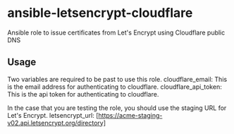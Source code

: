 # ansible-letsencrypt-cloudflare

Ansible role to issue certificates from Let's Encrypt using Cloudflare public DNS

## Usage

Two variables are required to be past to use this role.
cloudflare_email: This is the email address for authenticating to cloudflare.
cloudflare_api_token: This is the api token for authenticating to cloudflare.

In the case that you are testing the role, you should use the staging URL for Let's Encrypt.
letsencrypt_url: [https://acme-staging-v02.api.letsencrypt.org/directory]
